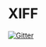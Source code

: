 # XIFF

[![Gitter](https://badges.gitter.im/Join%20Chat.svg)](https://gitter.im/kvint/XIFF?utm_source=badge&utm_medium=badge&utm_campaign=pr-badge&utm_content=badge)